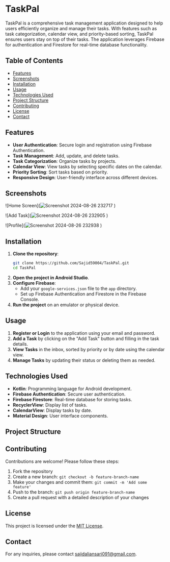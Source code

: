 
# TaskPal

TaskPal is a comprehensive task management application designed to help users efficiently organize and manage their tasks. With features such as task categorization, calendar view, and priority-based sorting, TaskPal ensures users stay on top of their tasks. The application leverages Firebase for authentication and Firestore for real-time database functionality.

## Table of Contents
- [Features](#features)
- [Screenshots](#screenshots)
- [Installation](#installation)
- [Usage](#usage)
- [Technologies Used](#technologies-used)
- [Project Structure](#project-structure)
- [Contributing](#contributing)
- [License](#license)
- [Contact](#contact)

## Features
- **User Authentication**: Secure login and registration using Firebase Authentication.
- **Task Management**: Add, update, and delete tasks.
- **Task Categorization**: Organize tasks by projects.
- **Calendar View**: View tasks by selecting specific dates on the calendar.
- **Priority Sorting**: Sort tasks based on priority.
- **Responsive Design**: User-friendly interface across different devices.

## Screenshots
![Home Screen](![Screenshot 2024-08-26 232717](https://github.com/user-attachments/assets/09d9a567-1ba8-471e-8b20-48ccc67d30d6)
)

![Add Task](![Screenshot 2024-08-26 232905](https://github.com/user-attachments/assets/42aa3288-1b23-4820-9e96-30ec268fa9c5)
)

![Profile](![Screenshot 2024-08-26 232938](https://github.com/user-attachments/assets/9dfc870f-65c4-4ed1-b0a8-9c01150f0ba9)
)


## Installation
1. **Clone the repository**:
   ```bash
   git clone https://github.com/Sajid59004/TaskPal.git
   cd TaskPal
   ```
2.  **Open the project in Android Studio**.
3.  **Configure Firebase**:
    -   Add your `google-services.json` file to the `app` directory.
    -   Set up Firebase Authentication and Firestore in the Firebase Console.
4.  **Run the project** on an emulator or physical device.

## Usage

1.  **Register or Login** to the application using your email and password.
2.  **Add a Task** by clicking on the "Add Task" button and filling in the task details.
3.  **View Tasks** in the inbox, sorted by priority or by date using the calendar view.
4.  **Manage Tasks** by updating their status or deleting them as needed.

## Technologies Used

-   **Kotlin**: Programming language for Android development.
-   **Firebase Authentication**: Secure user authentication.
-   **Firebase Firestore**: Real-time database for storing tasks.
-   **RecyclerView**: Display list of tasks.
-   **CalendarView**: Display tasks by date.
-   **Material Design**: User interface components.

## Project Structure



## Contributing

Contributions are welcome! Please follow these steps:

1.  Fork the repository
2.  Create a new branch: `git checkout -b feature-branch-name`
3.  Make your changes and commit them: `git commit -m 'Add some feature'`
4.  Push to the branch: `git push origin feature-branch-name`
5.  Create a pull request with a detailed description of your changes

## License

This project is licensed under the [MIT License](LICENSE).

## Contact

For any inquiries, please contact [sajidaliansari091@gmail.com](https://www.linkedin.com/in/ansari-sajid-ali-a60067248/).
